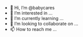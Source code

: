 - 👋 Hi, I’m @babycares
- 👀 I’m interested in ...
- 🌱 I’m currently learning ...
- 💞️ I’m looking to collaborate on ...
- 📫 How to reach me ...

<!---
babycares/babycares is a ✨ special ✨ repository because its `README.md` (this file) appears on your GitHub profile.
You can click the Preview link to take a look at your changes.
--->
